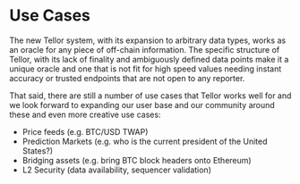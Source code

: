 # Use Cases

The new Tellor system, with its expansion to arbitrary data types, works as an oracle for any piece of off-chain information. The specific structure of Tellor, with its lack of finality and ambiguously defined data points make it a unique oracle and one that is not fit for high speed values needing instant accuracy or trusted endpoints that are not open to any reporter.

That said, there are still a number of use cases that Tellor works well for and we look forward to expanding our user base and our community around these and even more creative use cases:

* Price feeds (e.g. BTC/USD TWAP)
* Prediction Markets (e.g. who is the current president of the United States?)
* Bridging assets (e.g. bring BTC block headers onto Ethereum)
* L2 Security (data availability, sequencer validation)
